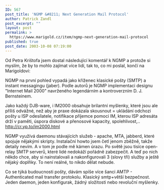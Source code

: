 ```yaml
---
ID: 567
post_title: 'NGMP &#8211; Next Generation Mail Protocol'
author: Patrick Zandl
post_excerpt: ""
layout: post
permalink: >
  https://www.marigold.cz/item/ngmp-next-generation-mail-protocol
published: true
post_date: 2003-10-08 07:19:00
---
```

<P>Od Petra Krištofa jsem dostal následující komentář k NGMP a protože si myslím, že by to mohlo zajímat více lidí, tak to, co mi poslal,&#160;končí na Marigoldovi:</P>
<P>NGMP na první pohled vypadá jako kříženec klasické pošty (SMTP) a instant messagingu (jaber). Podle autorů je NGMP implementaci designu "Internet Mail 2000" navrženého legendárním a kontroverzním D. J. Bernsteinem. </P>
<P>Jako každý DJB-ware, i IM2000 obsahuje brilantní myšlenky, které jsou ale příliš odvážné, než aby je praxe dokázala skousnout = ukládání odchozi pošty u ISP odesílatele, notifikace příjemce pomoci IM, kterou ISP adresáta drží v paměti, úspora diskové a přenosové kapacity, spolehlivost,.. <A href="http://cr.yp.to/im2000.html">http://cr.yp.to/im2000.html</A> </P>
<P>NGMP využívá daemonu stávajících služeb - apache, MTA, jabberd, které spojuje nějakými skripty. Instalační howto jsem četl jenom zběžně, takže detaily nevím. A v tom je podle mě kámen úrazu. Po světě jsou tisíce open-relay SMTP serverů, které lidé nedokáží pořádně zabezpečit. A teď po nich někdo chce, aby si nainstalovali a nakonfigurovali 3 (slovy tři) služby a ještě nějaký doplňky. To není reálné, to nikdo dělat nebude. </P>
<P>Co se týká budoucnosti pošty, dávám spíše více šanci AMTP - Authenticated mail transfer protokolu. Klasický smtp+větší bezpečnost. Jeden daemon, jeden konfigurak, žádný složitosti nebo revoluční myšlenky.</P>